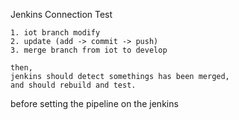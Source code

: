 Jenkins Connection Test 
```
1. iot branch modify 
2. update (add -> commit -> push)
3. merge branch from iot to develop

then,
jenkins should detect somethings has been merged,
and should rebuild and test.
```

before setting the pipeline on the jenkins
   
